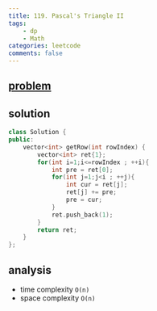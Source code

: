 ```yaml
---
title: 119. Pascal's Triangle II
tags:  
    - dp
    - Math
categories: leetcode
comments: false
---
```


## [problem](https://leetcode.com/problems/pascals-triangle-ii/)

## solution
```c++
class Solution {
public:
    vector<int> getRow(int rowIndex) {
        vector<int> ret{1};
        for(int i=1;i<=rowIndex ; ++i){
            int pre = ret[0];
            for(int j=1;j<i ; ++j){
                int cur = ret[j];
                ret[j] += pre;
                pre = cur;
            }
            ret.push_back(1);
        }
        return ret;
    }
};
```

## analysis
- time complexity `O(n)`
- space complexity `O(n)`